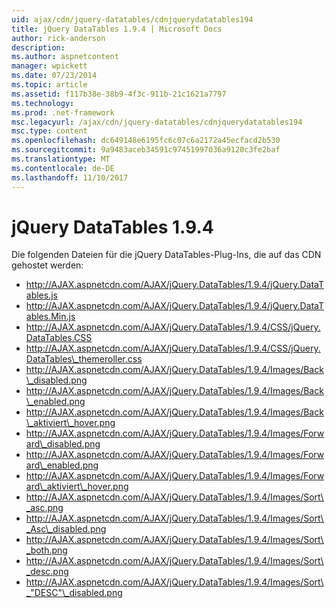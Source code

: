```yaml
---
uid: ajax/cdn/jquery-datatables/cdnjquerydatatables194
title: jQuery DataTables 1.9.4 | Microsoft Docs
author: rick-anderson
description: 
ms.author: aspnetcontent
manager: wpickett
ms.date: 07/23/2014
ms.topic: article
ms.assetid: f117b38e-38b9-4f3c-911b-21c1621a7797
ms.technology: 
ms.prod: .net-framework
msc.legacyurl: /ajax/cdn/jquery-datatables/cdnjquerydatatables194
msc.type: content
ms.openlocfilehash: dc649148e6195fc6c07c6a2172a45ecfacd2b530
ms.sourcegitcommit: 9a9483aceb34591c97451997036a9120c3fe2baf
ms.translationtype: MT
ms.contentlocale: de-DE
ms.lasthandoff: 11/10/2017
---
```

<a name="jquery-datatables-194"></a>jQuery DataTables 1.9.4
====================
Die folgenden Dateien für die jQuery DataTables-Plug-Ins, die auf das CDN gehostet werden:

- http://AJAX.aspnetcdn.com/AJAX/jQuery.DataTables/1.9.4/jQuery.DataTables.js
- http://AJAX.aspnetcdn.com/AJAX/jQuery.DataTables/1.9.4/jQuery.DataTables.Min.js
- http://AJAX.aspnetcdn.com/AJAX/jQuery.DataTables/1.9.4/CSS/jQuery.DataTables.CSS
- http://AJAX.aspnetcdn.com/AJAX/jQuery.DataTables/1.9.4/CSS/jQuery.DataTables\_themeroller.css
- http://AJAX.aspnetcdn.com/AJAX/jQuery.DataTables/1.9.4/Images/Back\_disabled.png
- http://AJAX.aspnetcdn.com/AJAX/jQuery.DataTables/1.9.4/Images/Back\_enabled.png
- http://AJAX.aspnetcdn.com/AJAX/jQuery.DataTables/1.9.4/Images/Back\_aktiviert\_hover.png
- http://AJAX.aspnetcdn.com/AJAX/jQuery.DataTables/1.9.4/Images/Forward\_disabled.png
- http://AJAX.aspnetcdn.com/AJAX/jQuery.DataTables/1.9.4/Images/Forward\_enabled.png
- http://AJAX.aspnetcdn.com/AJAX/jQuery.DataTables/1.9.4/Images/Forward\_aktiviert\_hover.png
- http://AJAX.aspnetcdn.com/AJAX/jQuery.DataTables/1.9.4/Images/Sort\_asc.png
- http://AJAX.aspnetcdn.com/AJAX/jQuery.DataTables/1.9.4/Images/Sort\_Asc\_disabled.png
- http://AJAX.aspnetcdn.com/AJAX/jQuery.DataTables/1.9.4/Images/Sort\_both.png
- http://AJAX.aspnetcdn.com/AJAX/jQuery.DataTables/1.9.4/Images/Sort\_desc.png
- http://AJAX.aspnetcdn.com/AJAX/jQuery.DataTables/1.9.4/Images/Sort\_"DESC"\_disabled.png

